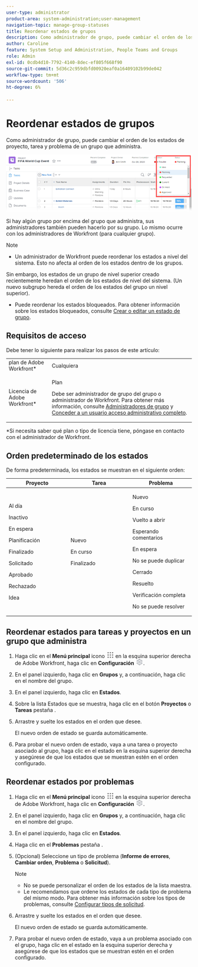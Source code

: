 ```yaml
---
user-type: administrator
product-area: system-administration;user-management
navigation-topic: manage-group-statuses
title: Reordenar estados de grupos
description: Como administrador de grupo, puede cambiar el orden de los estados de proyecto, tarea y problema de un grupo que administra.
author: Caroline
feature: System Setup and Administration, People Teams and Groups
role: Admin
exl-id: 0cdb4d10-7792-4140-8dec-ef805f668f90
source-git-commit: 5d36c2c959dbfd00920eaf0a16409102b99de042
workflow-type: tm+mt
source-wordcount: '506'
ht-degree: 6%

---
```


# Reordenar estados de grupos

Como administrador de grupo, puede cambiar el orden de los estados de proyecto, tarea y problema de un grupo que administra.

<!--
The system version of this snippet mentions a single group because a sysadmin call also reorder statuses there. Group admin version of this article is still needed.
-->

![](assets/statuses.png)

Si hay algún grupo por encima del grupo que administra, sus administradores también pueden hacerlo por su grupo. Lo mismo ocurre con los administradores de Workfront (para cualquier grupo).

>[!NOTE]
>
>* Un administrador de Workfront puede reordenar los estados a nivel del sistema. Esto no afecta al orden de los estados dentro de los grupos.
>
>  Sin embargo, los estados de un grupo de nivel superior creado recientemente heredan el orden de los estados de nivel del sistema. (Un nuevo subgrupo hereda el orden de los estados del grupo un nivel superior).
>
>* Puede reordenar los estados bloqueados. Para obtener información sobre los estados bloqueados, consulte [Crear o editar un estado de grupo](../../../administration-and-setup/manage-groups/manage-group-statuses/create-or-edit-a-group-status.md).
>


## Requisitos de acceso

Debe tener lo siguiente para realizar los pasos de este artículo:

<table style="table-layout:auto"> 
 <col> 
 <col> 
 <tbody> 
  <tr> 
   <td role="rowheader">plan de Adobe Workfront* </td> 
   <td>Cualquiera</td> 
  </tr> 
  <tr data-mc-conditions="SnippetConditions-wf-groups.groups"> 
   <td role="rowheader">Licencia de Adobe Workfront*</td> 
   <td> <p>Plan </p> <p>Debe ser administrador de grupo del grupo o administrador de Workfront. Para obtener más información, consulte <a href="../../../administration-and-setup/manage-groups/group-roles/group-administrators.md" class="MCXref xref">Administradores de grupo</a> y <a href="../../../administration-and-setup/add-users/configure-and-grant-access/grant-a-user-full-administrative-access.md" class="MCXref xref">Conceder a un usuario acceso administrativo completo</a>.</p> </td> 
  </tr> 
 </tbody> 
</table>

&#42;Si necesita saber qué plan o tipo de licencia tiene, póngase en contacto con el administrador de Workfront.

## Orden predeterminado de los estados

De forma predeterminada, los estados se muestran en el siguiente orden:

<table style="table-layout:auto"> 
 <col> 
 <col> 
 <col> 
 <thead> 
  <tr> 
   <th width="33.33%">Proyecto</th> 
   <th width="33.33%">Tarea</th> 
   <th width="33.33%">Problema</th> 
  </tr> 
 </thead> 
 <tbody> 
  <tr> 
   <td> 
     <p>Al día</p> 
     <p>Inactivo</p> 
     <p> En espera </p> 
     <p> Planificación </p> 
     <p> Finalizado </p> 
     <p> Solicitado </p> 
     <p> Aprobado </p> 
     <p> Rechazado </p> 
     <p> Idea </p> 
   </td> 
   <td> 
     <p>Nuevo</p> 
     <p>En curso</p> 
     <p>Finalizado</p> 
   </td> 
   <td> 
     <p>Nuevo</p> 
     <p>En curso</p> 
     <p>Vuelto a abrir</p> 
     <p>Esperando comentarios</p> 
     <p>En espera</p> 
     <p>No se puede duplicar</p> 
     <p>Cerrado</p> 
     <p>Resuelto</p> 
     <p>Verificación completa</p> 
     <p>No se puede resolver</p> 
   </td> 
  </tr> 
 </tbody> 
</table>

## Reordenar estados para tareas y proyectos en un grupo que administra

1. Haga clic en el **Menú principal** icono ![](assets/main-menu-icon.png) en la esquina superior derecha de Adobe Workfront, haga clic en **Configuración** ![](assets/gear-icon-settings.png).

1. En el panel izquierdo, haga clic en **Grupos** y, a continuación, haga clic en el nombre del grupo.
1. En el panel izquierdo, haga clic en **Estados**.
1. Sobre la lista Estados que se muestra, haga clic en el botón **Proyectos** o **Tareas** pestaña .

1. Arrastre y suelte los estados en el orden que desee.

   El nuevo orden de estado se guarda automáticamente.

1. Para probar el nuevo orden de estado, vaya a una tarea o proyecto asociado al grupo, haga clic en el estado en la esquina superior derecha y asegúrese de que los estados que se muestran estén en el orden configurado.

## Reordenar estados por problemas

1. Haga clic en el **Menú principal** icono ![](assets/main-menu-icon.png) en la esquina superior derecha de Adobe Workfront, haga clic en **Configuración** ![](assets/gear-icon-settings.png).

1. En el panel izquierdo, haga clic en **Grupos** y, a continuación, haga clic en el nombre del grupo.
1. En el panel izquierdo, haga clic en **Estados**.
1. Haga clic en el **Problemas** pestaña .
1. (Opcional) Seleccione un tipo de problema (**Informe de errores**, **Cambiar orden**, **Problema** o **Solicitud**).

   >[!NOTE]
   >
   >* No se puede personalizar el orden de los estados de la lista maestra.
   >* Le recomendamos que ordene los estados de cada tipo de problema del mismo modo. Para obtener más información sobre los tipos de problemas, consulte [Configurar tipos de solicitud](../../../administration-and-setup/set-up-workfront/configure-system-defaults/configure-request-types.md).


1. Arrastre y suelte los estados en el orden que desee.

   El nuevo orden de estado se guarda automáticamente.

1. Para probar el nuevo orden de estado, vaya a un problema asociado con el grupo, haga clic en el estado en la esquina superior derecha y asegúrese de que los estados que se muestran estén en el orden configurado.
